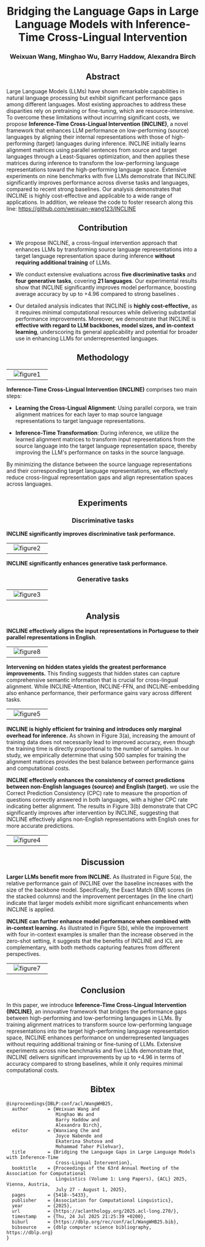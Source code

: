 <h1 align=center>Bridging the Language Gaps in Large Language Models with Inference-Time Cross-Lingual Intervention</h1>

<h3 align=center>Weixuan Wang, Minghao Wu, Barry Haddow, Alexandra Birch


<h2 align=center>Abstract</h2>

Large Language Models (LLMs) have shown remarkable capabilities in natural language processing but exhibit significant performance gaps among different languages. Most existing approaches to address these disparities rely on pretraining or fine-tuning, which are resource-intensive. To overcome these limitations without incurring significant costs, we propose **Inference-Time Cross-Lingual Intervention (INCLINE)**, a novel framework that enhances LLM performance on low-performing (source) languages by aligning their internal representations with those of high-performing (target) languages during inference. INCLINE initially learns alignment matrices using parallel sentences from source and target languages through a Least-Squares optimization, and then applies these matrices during inference to transform the low-performing language representations toward the high-performing language space. Extensive experiments on nine benchmarks with five LLMs demonstrate that INCLINE significantly improves performance across diverse tasks and languages, compared to recent strong baselines. Our analysis demonstrates that INCLINE is highly cost-effective and applicable to a wide range of applications. In addition, we release the code to foster research along this line: https://github.com/weixuan-wang123/INCLINE



<h2 align=center>Contribution</h2>

- We propose INCLINE, a cross-lingual intervention approach that enhances LLMs by transforming source language representations into a target language representation space during inference **without requiring additional training** of LLMs.

- We conduct extensive evaluations across **five discriminative tasks** and **four generative tasks**, covering **21 languages**. Our experimental results show that INCLINE significantly improves model performance, boosting average accuracy by up to +4.96 compared to strong baselines .

- Our detailed analysis indicates that INCLINE is **highly cost-effective,** as it requires minimal computational resources while delivering substantial performance improvements. Moreover, we demonstrate that INCLINE is **effective with regard to LLM backbones, model sizes, and in-context learning**, underscoring its general applicability and potential for broader use in enhancing LLMs for underrepresented languages.


<h2 align=center>Methodology</h2>

<table align="center">
<tr>
  <td width="80%" align="center" valign="middle"><img src="./fig1.png" alt="figure1"></td>
</tr>
</table>


**Inference-Time Cross-Lingual Intervention (INCLINE)** comprises two main steps:

- **Learning the Cross-Lingual Alignment**: Using parallel corpora, we train alignment matrices for each layer to map source language representations to target language representations.

- **Inference-Time Transformation**: During inference, we utilize the learned alignment matrices to transform input representations from the source language into the target language representation space, thereby improving the LLM's performance on tasks in the source language.

By minimizing the distance between the source language representations and their corresponding target language representations, we effectively reduce cross-lingual representation gaps and align representation spaces across languages.



<h2 align=center>Experiments</h2>


<h3 align=center>Discriminative tasks</h3>

**INCLINE significantly improves discriminative task performance.**

<table align="center">
<tr>
  <td width="80%" align="center" valign="middle"><img src="./fig2.png" alt="figure2"></td>
</tr>
</table>

**INCLINE significantly enhances generative task performance.**

<h3 align=center>Generative tasks</h3>

<table align="center">
<tr>
  <td width="80%" align="center" valign="middle"><img src="./fig3.png" alt="figure3"></td>
</tr>
</table>

<h2 align=center>Analysis</h2>

**INCLINE effectively aligns the input representations in Portuguese to their parallel representations in English**.

<table align="center">
<tr>
  <td width="80%" align="center" valign="middle"><img src="./fig8.png" alt="figure8"></td>
</tr>
</table>




**Intervening on hidden states yields the greatest performance improvements.** This finding suggests that hidden states can capture comprehensive semantic information that is crucial for cross-lingual alignment. While INCLINE-Attention, INCLINE-FFN, and INCLINE-embedding also enhance performance, their performance gains vary across different tasks. 

<table align="center">
<tr>
  <td width="80%" align="center" valign="middle"><img src="./fig5.png" alt="figure5"></td>
</tr>
</table>


**INCLINE is highly efficient for training and introduces only marginal overhead for inference.** As shown in Figure 3(a), increasing the amount of training data does not necessarily lead to improved accuracy, even though the training time is directly proportional to the number of samples. In our study, we empirically determine that using 500 samples for training the alignment matrices provides the best balance between performance gains and computational costs.

**INCLINE effectively enhances the consistency of correct predictions between non-English languages (source) and English (target).** we usie the Correct Prediction Consistency (CPC) rate to measure the proportion of questions correctly answered in both languages, with a higher CPC rate indicating better alignment. The results in Figure 3(b) demonstrate that CPC significantly improves after intervention by INCLINE, suggesting that INCLINE effectively aligns non-English representations with English ones for more accurate predictions.

<table align="center">
<tr>
  <td width="80%" align="center" valign="middle"><img src="./fig4.png" alt="figure4"></td>
</tr>
</table>


<h2 align=center>Discussion</h2>

**Larger LLMs benefit more from INCLINE.** As illustrated in Figure 5(a), the relative performance gain of INCLINE over the baseline increases with the size of the backbone model. Specifically, the Exact Match (EM) scores (in the stacked columns) and the improvement percentages (in the line chart) indicate that larger models exhibit more significant enhancements when INCLINE is applied.

**INCLINE can further enhance model performance when combined with in-context learning.** As illustrated in Figure 5(b), while the improvement with four in-context examples is smaller than the increase observed in the zero-shot setting, it suggests that the benefits of INCLINE and ICL are complementary, with both methods capturing features from different perspectives.

<table align="center">
<tr>
  <td width="80%" align="center" valign="middle"><img src="./fig7.png" alt="figure7"></td>
</tr>
</table>


<h2 align=center>Conclusion</h2>

In this paper, we introduce **Inference-Time Cross-Lingual Intervention (INCLINE)**, an innovative framework that bridges the performance gaps between high-performing and low-performing languages in LLMs. By training alignment matrices to transform source low-performing language representations into the target high-performing language representation space, INCLINE enhances performance on underrepresented languages without requiring additional training or fine-tuning of LLMs. Extensive experiments across nine benchmarks and five LLMs demonstrate that, INCLINE delivers significant improvements by up to +4.96 in terms of accuracy compared to strong baselines, while it only requires minimal computational costs. 


<h2 align=center>Bibtex</h2>

```
@inproceedings{DBLP:conf/acl/WangWHB25,
  author       = {Weixuan Wang and
                  Minghao Wu and
                  Barry Haddow and
                  Alexandra Birch},
  editor       = {Wanxiang Che and
                  Joyce Nabende and
                  Ekaterina Shutova and
                  Mohammad Taher Pilehvar},
  title        = {Bridging the Language Gaps in Large Language Models with Inference-Time
                  Cross-Lingual Intervention},
  booktitle    = {Proceedings of the 63rd Annual Meeting of the Association for Computational
                  Linguistics (Volume 1: Long Papers), {ACL} 2025, Vienna, Austria,
                  July 27 - August 1, 2025},
  pages        = {5418--5433},
  publisher    = {Association for Computational Linguistics},
  year         = {2025},
  url          = {https://aclanthology.org/2025.acl-long.270/},
  timestamp    = {Thu, 24 Jul 2025 21:25:39 +0200},
  biburl       = {https://dblp.org/rec/conf/acl/WangWHB25.bib},
  bibsource    = {dblp computer science bibliography, https://dblp.org}
}
```

